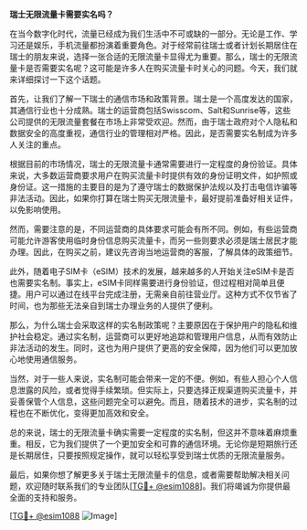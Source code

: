 **瑞士无限流量卡需要实名吗？**

在当今数字化时代，流量已经成为我们生活中不可或缺的一部分。无论是工作、学习还是娱乐，手机流量都扮演着重要角色。对于经常前往瑞士或者计划长期居住在瑞士的朋友来说，选择一张合适的无限流量卡显得尤为重要。那么，瑞士的无限流量卡是否需要实名呢？这可能是许多人在购买流量卡时关心的问题。今天，我们就来详细探讨一下这个话题。

首先，让我们了解一下瑞士的通信市场和政策背景。瑞士是一个高度发达的国家，其通信行业也十分成熟。瑞士的运营商包括Swisscom、Salt和Sunrise等，这些公司提供的无限流量套餐在市场上非常受欢迎。然而，由于瑞士政府对个人隐私和数据安全的高度重视，通信行业的管理相对严格。因此，是否需要实名制成为许多人关注的重点。

根据目前的市场情况，瑞士的无限流量卡通常需要进行一定程度的身份验证。具体来说，大多数运营商要求用户在购买流量卡时提供有效的身份证明文件，如护照或身份证。这一措施的主要目的是为了遵守瑞士的数据保护法规以及打击电信诈骗等非法活动。因此，如果你打算在瑞士购买无限流量卡，最好提前准备好相关证件，以免影响使用。

然而，需要注意的是，不同运营商的具体要求可能会有所不同。例如，有些运营商可能允许游客使用临时身份信息购买流量卡，而另一些则要求必须是瑞士居民才能办理。因此，在购买之前，建议先咨询当地运营商的客服，了解具体的政策细节。

此外，随着电子SIM卡（eSIM）技术的发展，越来越多的人开始关注eSIM卡是否也需要实名制。事实上，eSIM卡同样需要进行身份验证，但过程相对简单且便捷。用户可以通过在线平台完成注册，无需亲自前往营业厅。这种方式不仅节省了时间，也为那些无法亲自到瑞士办理业务的人提供了便利。

那么，为什么瑞士会采取这样的实名制政策呢？主要原因在于保护用户的隐私和维护社会稳定。通过实名制，运营商可以更好地追踪和管理用户信息，从而有效防止非法活动的发生。同时，这也为用户提供了更高的安全保障，因为他们可以更加放心地使用通信服务。

当然，对于一些人来说，实名制可能会带来一定的不便。例如，有些人担心个人信息泄露的风险，或者觉得手续繁琐。但实际上，只要选择正规渠道购买流量卡，并妥善保管个人信息，这些问题完全可以避免。而且，随着技术的进步，实名制的过程也在不断优化，变得更加高效和安全。

总的来说，瑞士的无限流量卡确实需要一定程度的实名制，但这并不意味着麻烦重重。相反，它为我们提供了一个更加安全和可靠的通信环境。无论你是短期旅行还是长期居住，只要按照规定操作，就可以轻松享受到瑞士优质的无限流量服务。

最后，如果你想了解更多关于瑞士无限流量卡的信息，或者需要帮助解决相关问题，欢迎随时联系我们的专业团队[[TG💪+ @esim1088](https://t.me/s/esim1088)]。我们将竭诚为你提供最全面的支持和服务。

[[TG💪+ @esim1088](https://t.me/s/esim1088) ![Image](https://i.postimg.cc/4NQfJmqS/Snipaste-2025-05-13-00-14-12.png)]